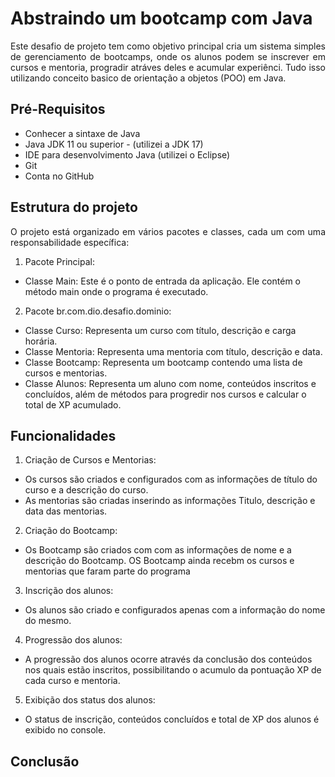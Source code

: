 # Abstraindo um bootcamp com Java
<p align="Justify"> Este desafio de projeto tem como objetivo principal cria um sistema simples de gerenciamento de bootcamps, onde os alunos podem se inscrever em cursos e mentoria, progradir atráves deles e acumular experiênci. Tudo isso utilizando conceito basico de orientação a objetos (POO) em Java.</p>


## Pré-Requisitos

- Conhecer a sintaxe de Java<br>
- Java JDK 11 ou superior - (utilizei a JDK 17)<br>
- IDE para desenvolvimento Java (utilizei o Eclipse)<br>
- Git<br>
- Conta no GitHub<br>

## Estrutura do projeto

<p align="Justify"> O projeto está organizado em vários pacotes e classes, cada um com uma responsabilidade específica:</p>

1. Pacote Principal:

- Classe Main: Este é o ponto de entrada da aplicação. Ele contém o método main onde o programa é executado.

2. Pacote br.com.dio.desafio.dominio:

- Classe Curso: Representa um curso com título, descrição e carga horária.
- Classe Mentoria: Representa uma mentoria com título, descrição e data.
- Classe Bootcamp: Representa um bootcamp contendo uma lista de cursos e mentorias.
- Classe Alunos: Representa um aluno com nome, conteúdos inscritos e concluídos, além de métodos para progredir nos cursos e calcular o total de XP acumulado.

## Funcionalidades

1. Criação de Cursos e Mentorias:

- Os cursos são criados e configurados com as informações de título do curso e a descrição do curso.
- As mentorias são criadas inserindo as informações Titulo, descrição e data das mentorias.

2. Criação do Bootcamp:

- Os Bootcamp são criados com com as informações de nome e a descrição do Bootcamp. OS Bootcamp ainda recebm os cursos e mentorias que faram parte do programa

3. Inscrição dos alunos:

- Os alunos são criado e configurados apenas com a informação do nome do mesmo.

4. Progressão dos alunos:

- A progressão dos alunos ocorre através da conclusão dos conteúdos nos quais estão inscritos, possibilitando o acumulo da pontuação XP de cada curso e mentoria.

5. Exibição dos status dos alunos:

- O status de inscrição, conteúdos concluídos e total de XP dos alunos é exibido no console.


## Conclusão

<p align="Justify")Este projeto serve como uma introdução prática à Programação Orientada a Objetos em Java. Ele cobre conceitos fundamentais como classes, objetos, herança, encapsulamento e manipulação de listas. É um ótimo ponto de partida para desenvolvedores iniciantes que desejam entender como estruturar um projeto Java e aplicar princípios de POO.</p>



